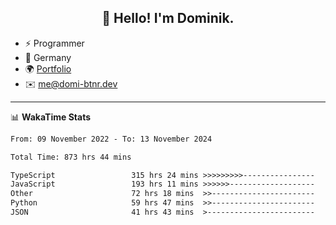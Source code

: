 <h2 align="center">👋 Hello! I'm Dominik.</h2>

- ⚡ Programmer
- 📍 Germany
- 🌍 [Portfolio](https://domi-btnr.dev)
- ✉️ [me@domi-btnr.dev](mailto://me@domi-btnr.dev)

---
📊 **WakaTime Stats**
<!--START_SECTION:waka-->

```txt
From: 09 November 2022 - To: 13 November 2024

Total Time: 873 hrs 44 mins

TypeScript                 315 hrs 24 mins >>>>>>>>>----------------   36.10 %
JavaScript                 193 hrs 11 mins >>>>>>-------------------   22.11 %
Other                      72 hrs 18 mins  >>-----------------------   08.27 %
Python                     59 hrs 47 mins  >>-----------------------   06.84 %
JSON                       41 hrs 43 mins  >------------------------   04.78 %
```

<!--END_SECTION:waka-->

